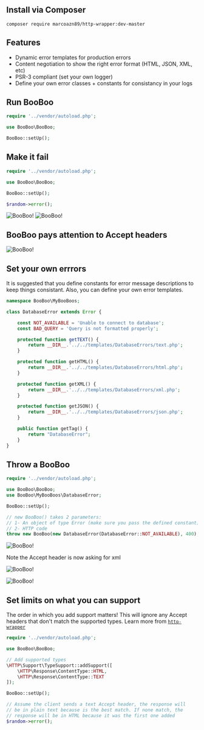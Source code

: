 Install via Composer
---------------------
	composer require marcoazn89/http-wrapper:dev-master

Features
---------------------
* Dynamic error templates for production errors
* Content negotiation to show the right error format (HTML, JSON, XML, etc)
* PSR-3 compliant (set your own logger)
* Define your own error classes + constants for consistancy in your logs

Run BooBoo
------------------------------

```php
require '../vendor/autoload.php';

use BooBoo\BooBoo;

BooBoo::setUp();
```

Make it fail
------------------------------

```php
require '../vendor/autoload.php';

use BooBoo\BooBoo;

BooBoo::setUp();

$random->error();

```

![BooBoo!](http://i.imgur.com/OGIQDiP.png?1)
![BooBoo!](http://i.imgur.com/TXboLaP.png)

BooBoo pays attention to Accept headers
----------------------------------------
![BooBoo!](http://i.imgur.com/21kRZLp.png)

Set your own errrors
-----------------------------
It is suggested that you define constants for error message descriptions
to keep things consistant. Also, you can define your own error templates.
```php
namespace BooBoo\MyBooBoos;

class DatabaseError extends Error {

	const NOT_AVAILABLE = 'Unable to connect to database';
	const BAD_QUERY = 'Query is not formatted properly';

	protected function getTEXT() {
		return __DIR__.'../../templates/DatabaseErrors/text.php';
	}

	protected function getHTML() {
		return __DIR__.'../../templates/DatabaseErrors/html.php';
	}

	protected function getXML() {
		return __DIR__.'../../templates/DatabaseErrors/xml.php';
	}

	protected function getJSON() {
		return __DIR__.'../../templates/DatabaseErrors/json.php';
	}

	public function getTag() {
		return "DatabaseError";
	}
}

```

Throw a BooBoo
---------------
```php
require '../vendor/autoload.php';

use BooBoo\BooBoo;
use BooBoo\MyBooBoos\DatabaseError;

BooBoo::setUp();

// new BooBoo() takes 2 parameters:
// 1- An object of type Error (make sure you pass the defined constant)
// 2- HTTP code
throw new BooBoo(new DatabaseError(DatabaseError::NOT_AVAILABLE), 400);
```
![BooBoo!](http://i.imgur.com/ZC9R9kM.png)

Note the Accept header is now asking for xml

![BooBoo!](http://i.imgur.com/yc0qwKp.png)

![BooBoo!](http://i.imgur.com/aIXL6Gr.png)

Set limits on what you can support
-----------------------------------
The order in which you add support matters! This will ignore any Accept
headers that don't match the supported types. Learn more from [`http-wrapper`](https://github.com/marcoazn89/http-wrapper/tree/dev)
```php
require '../vendor/autoload.php';

use BooBoo\BooBoo;

// Add supported types
\HTTP\Support\TypeSupport::addSupport([
	\HTTP\Response\ContentType::HTML,
	\HTTP\Response\ContentType::TEXT
]);

BooBoo::setUp();

// Assume the client sends a text Accept header, the response will
// be in plain text because is the best match. If none match, the
// response will be in HTML because it was the first one added
$random->error();
```
